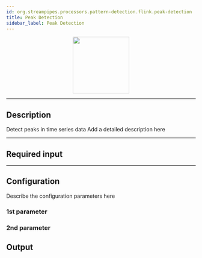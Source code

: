 ```yaml
---
id: org.streampipes.processors.pattern-detection.flink.peak-detection
title: Peak Detection
sidebar_label: Peak Detection
---
```




<p align="center"> 
    <img src="/img/pipeline-elements/org.streampipes.processors.pattern-detection.flink.peak-detection/icon.png" width="150px;" class="pe-image-documentation"/>
</p>

***

## Description

Detect peaks in time series data
Add a detailed description here

***

## Required input


***

## Configuration

Describe the configuration parameters here

### 1st parameter


### 2nd parameter

## Output